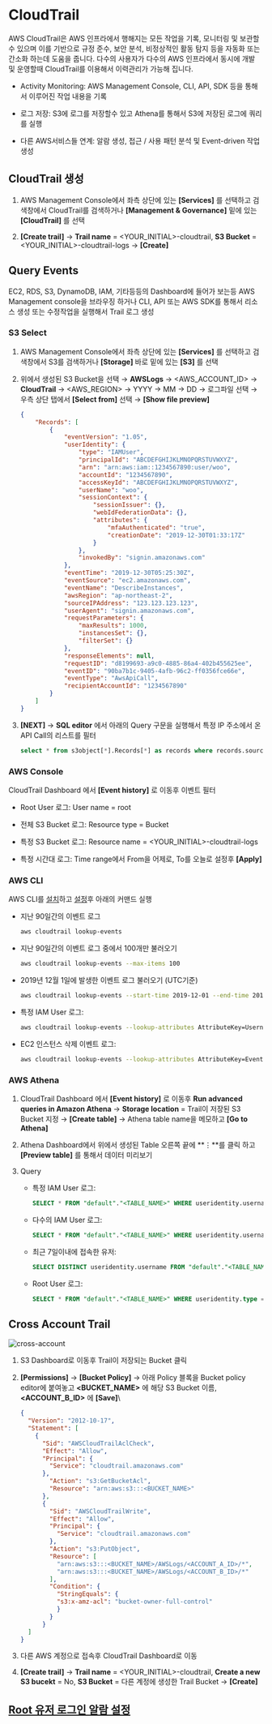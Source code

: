 # CloudTrail

AWS CloudTrail은 AWS 인프라에서 행해지는 모든 작업을 기록, 모니터링 및 보관할 수 있으며 이를 기반으로 규정 준수, 보안 분석, 비정상적인 활동 탐지 등을 자동화 또는 간소화 하는데 도움을 줍니다. 다수의 사용자가 다수의 AWS 인프라에서 동시에 개발 및 운영할때 CloudTrail를 이용해서 이력관리가 가능해 집니다.

- Activity Monitoring: AWS Management Console, CLI, API, SDK 등을 통해서 이루어진 작업 내용을 기록

- 로그 저장: S3에 로그를 저장할수 있고 Athena를 통해서 S3에 저장된 로그에 쿼리를 실행

- 다른 AWS서비스들 연계: 알람 생성, 접근 / 사용 패턴 분석 및 Event-driven 작업 생성

## CloudTrail 생성

1. AWS Management Console에서 좌측 상단에 있는 **[Services]** 를 선택하고 검색창에서 CloudTrail를 검색하거나 **[Management & Governance]** 밑에 있는 **[CloudTrail]** 를 선택

2. **[Create trail]** &rightarrow; **Trail name** = <YOUR_INITIAL>-cloudtrail, **S3 Bucket** = <YOUR_INITIAL>-cloudtrail-logs &rightarrow; **[Create]**

## Query Events

EC2, RDS, S3, DynamoDB, IAM, 기타등등의 Dashboard에 들어가 보는등 AWS Management console을 브라우징 하거나 CLI, API 또는 AWS SDK를 통해서 리소스 생성 또는 수정작업을 실행해서 Trail 로그 생성

### S3 Select

1. AWS Management Console에서 좌측 상단에 있는 **[Services]** 를 선택하고 검색창에서 S3를 검색하거나 **[Storage]** 바로 밑에 있는 **[S3]** 를 선택

2. 위에서 생성된 S3 Bucket을 선택 &rightarrow; **AWSLogs** &rightarrow; <AWS_ACCOUNT_ID> &rightarrow; **CloudTrail** &rightarrow; <AWS_REGION> &rightarrow; YYYY &rightarrow; MM &rightarrow; DD &rightarrow; 로그파일 선택 &rightarrow; 우측 상단 탭에서 **[Select from]** 선택 &rightarrow; **[Show file preview]**

    ```json
    {
        "Records": [
            {
                "eventVersion": "1.05",
                "userIdentity": {
                    "type": "IAMUser",
                    "principalId": "ABCDEFGHIJKLMNOPQRSTUVWXYZ",
                    "arn": "arn:aws:iam::1234567890:user/woo",
                    "accountId": "1234567890",
                    "accessKeyId": "ABCDEFGHIJKLMNOPQRSTUVWXYZ",
                    "userName": "woo",
                    "sessionContext": {
                        "sessionIssuer": {},
                        "webIdFederationData": {},
                        "attributes": {
                            "mfaAuthenticated": "true",
                            "creationDate": "2019-12-30T01:33:17Z"
                        }
                    },
                    "invokedBy": "signin.amazonaws.com"
                },
                "eventTime": "2019-12-30T05:25:30Z",
                "eventSource": "ec2.amazonaws.com",
                "eventName": "DescribeInstances",
                "awsRegion": "ap-northeast-2",
                "sourceIPAddress": "123.123.123.123",
                "userAgent": "signin.amazonaws.com",
                "requestParameters": {
                    "maxResults": 1000,
                    "instancesSet": {},
                    "filterSet": {}
                },
                "responseElements": null,
                "requestID": "d8199693-a9c0-4885-86a4-402b455625ee",
                "eventID": "90ba7b1c-9405-4afb-96c2-ff0356fce66e",
                "eventType": "AwsApiCall",
                "recipientAccountId": "1234567890"
            }
        ]
    }
    ```

3. **[NEXT]** &rightarrow; **SQL editor** 에서 아래의 Query 구문을 실행해서 특정 IP 주소에서 온 API Call의 리스트를 필터

    ```sql
    select * from s3object[*].Records[*] as records where records.sourceIPAddress != '<YOUR_IP_ADDRESS>';
    ```

### AWS Console

CloudTrail Dashboard 에서 **[Event history]** 로 이동후 이벤트 필터

- Root User 로그: User name = root

- 전체 S3 Bucket 로그: Resource type = Bucket

- 특정 S3 Bucket 로그: Resource name = <YOUR_INITIAL>-cloudtrail-logs

- 특정 시간대 로그: Time range에서 From을 어제로, To를 오늘로 설정후  **[Apply]**

### AWS CLI

AWS CLI를 [설치](https://docs.aws.amazon.com/cli/latest/userguide/install-cliv1.html)하고 [설정](https://docs.aws.amazon.com/cli/latest/userguide/cli-chap-configure.html)후 아래의 커맨드 실행

- 지난 90일간의 이벤트 로그

    ```bash
    aws cloudtrail lookup-events
    ```

- 지난 90일간의 이벤트 로그 중에서 100개만 불러오기

    ```bash
    aws cloudtrail lookup-events --max-items 100
    ```

- 2019년 12월 1일에 발생한 이벤트 로그 불러오기 (UTC기준)

    ```bash
    aws cloudtrail lookup-events --start-time 2019-12-01 --end-time 2019-12-02
    ```

- 특정 IAM User 로그:

    ```bash
    aws cloudtrail lookup-events --lookup-attributes AttributeKey=Username,AttributeValue=<USERNAME>
    ```

- EC2 인스턴스 삭제 이벤트 로그:

    ```bash
    aws cloudtrail lookup-events --lookup-attributes AttributeKey=EventName,AttributeValue=TerminateInstances
    ```

### AWS Athena

1. CloudTrail Dashboard 에서 **[Event history]** 로 이동후 **Run advanced queries in Amazon Athena** &rightarrow; **Storage location** = Trail이 저장된 S3 Bucket 지정 &rightarrow; **[Create table]** &rightarrow; Athena table name을 메모하고  **[Go to Athena]**  

2. Athena Dashboard에서 위에서 생성된 Table 오른쪽 끝에 **⋮**를 클릭 하고 **[Preview table]** 를 통해서 데이터 미리보기

3. Query

    - 특정 IAM User 로그:

        ```sql
        SELECT * FROM "default"."<TABLE_NAME>" WHERE useridentity.username = '<USERNAME>';
        ```

    - 다수의 IAM User 로그:

        ```sql
        SELECT * FROM "default"."<TABLE_NAME>" WHERE useridentity.username = '<USERNAME_1>' OR useridentity.username = '<USERNAME_2>';
        ```

    - 최근 7일이내에 접속한 유저:

        ```sql
        SELECT DISTINCT useridentity.username FROM "default"."<TABLE_NAME>" WHERE from_iso8601_timestamp(eventtime) > date_add('day', -7, now());
        ```

    - Root User 로그:

        ```sql
        SELECT * FROM "default"."<TABLE_NAME>" WHERE useridentity.type = 'Root';
        ```

## Cross Account Trail

![cross-account](media/cross-account.png)

1. S3 Dashboard로 이동후 Trail이 저장되는 Bucket 클릭

2. **[Permissions]** &rightarrow; **[Bucket Policy]** &rightarrow; 아래 Policy 블록을 Bucket policy editor에 붙여놓고 **<BUCKET_NAME>** 에 해당 S3 Bucket 이름, **<ACCOUNT_B_ID>** 에  **[Save]**\

    ```json
    {
      "Version": "2012-10-17",
      "Statement": [
        {
          "Sid": "AWSCloudTrailAclCheck",
          "Effect": "Allow",
          "Principal": {
            "Service": "cloudtrail.amazonaws.com"
          },
            "Action": "s3:GetBucketAcl",
            "Resource": "arn:aws:s3:::<BUCKET_NAME>"
          },
          {
            "Sid": "AWSCloudTrailWrite",
            "Effect": "Allow",
            "Principal": {
              "Service": "cloudtrail.amazonaws.com"
            },
            "Action": "s3:PutObject",
            "Resource": [
              "arn:aws:s3:::<BUCKET_NAME>/AWSLogs/<ACCOUNT_A_ID>/*",
              "arn:aws:s3:::<BUCKET_NAME>/AWSLogs/<ACCOUNT_B_ID>/*"
            ],
            "Condition": { 
              "StringEquals": { 
              "s3:x-amz-acl": "bucket-owner-full-control" 
              }
            }
          }
      ]
    }
    ```

3. 다른 AWS 계정으로 접속후 CloudTrail Dashboard로 이동

4. **[Create trail]** &rightarrow; **Trail name** = <YOUR_INITIAL>-cloudtrail, **Create a new S3 bucekt** = No, **S3 Bucket** = 다른 계정에 생성한 Trail Bucket &rightarrow; **[Create]**

## [Root 유저 로그인 알람 설정](https://github.com/fitcloud/aws-root-account-best-practice#root-%EC%9C%A0%EC%A0%80-%EB%A1%9C%EA%B7%B8%EC%9D%B8-slack-%EC%95%8C%EB%9E%8C-%EC%84%A4%EC%A0%95)